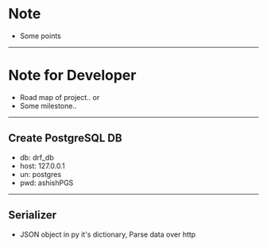 # Note

- Some points

---
# Note for Developer

- Road map of project.. or
- Some milestone..


---
## Create PostgreSQL DB
- db: drf_db
- host: 127.0.0.1
- un: postgres
- pwd: ashishPGS 


---
## Serializer 
- JSON object in py it's dictionary, Parse data over http
 
